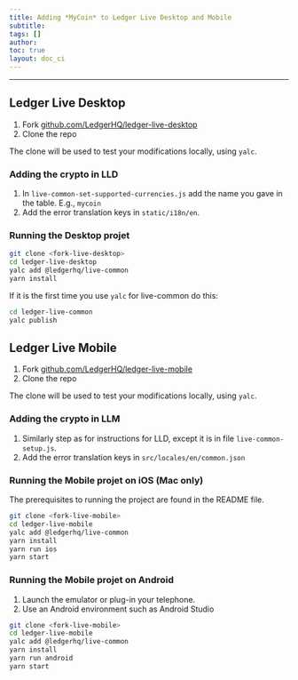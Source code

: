 ```yaml
---
title: Adding *MyCoin* to Ledger Live Desktop and Mobile
subtitle:
tags: []
author:
toc: true
layout: doc_ci
---
```


***

## Ledger Live Desktop

1. Fork [github.com/LedgerHQ/ledger-live-desktop](https://github.com/LedgerHQ/ledger-live-desktop)
2. Clone the repo

The clone will be used to test your modifications locally, using `yalc`.


### Adding the crypto in LLD

1. In  `live-common-set-supported-currencies.js` add the name you gave in the table. E.g., `mycoin`
2. Add the error translation keys in `static/i18n/en`.

### Running the Desktop projet

```sh
git clone <fork-live-desktop>
cd ledger-live-desktop
yalc add @ledgerhq/live-common
yarn install
```

If it is the first time you use `yalc` for live-common do this:

```sh
cd ledger-live-common
yalc publish
```

## Ledger Live Mobile

1. Fork [github.com/LedgerHQ/ledger-live-mobile](https://github.com/LedgerHQ/ledger-live-mobile)
2. Clone the repo

The clone will be used to test your modifications locally, using `yalc`.

### Adding the crypto in LLM

1. Similarly step as for instructions for LLD, except it is in file `live-common-setup.js`.
2. Add the error translation keys in  `src/locales/en/common.json`

### Running the Mobile projet on iOS (Mac only)

The prerequisites to running the project are found in the README file.

```sh
git clone <fork-live-mobile>
cd ledger-live-mobile
yalc add @ledgerhq/live-common
yarn install
yarn run ios
yarn start
```

### Running the Mobile projet on Android

1. Launch the emulator or plug-in your telephone.
2. Use an Android environment such as Android Studio

```sh
git clone <fork-live-mobile>
cd ledger-live-mobile
yalc add @ledgerhq/live-common
yarn install
yarn run android
yarn start
```
